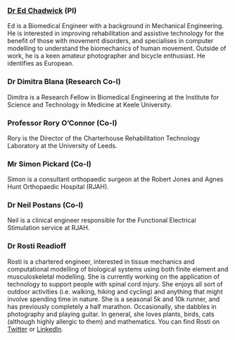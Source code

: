 ### [Dr Ed Chadwick](https://www.keele.ac.uk/istm/staff/edchadwick/) (PI) 
Ed is a Biomedical Engineer with a background in Mechanical Engineering. He is interested in improving rehabilitation and assistive technology for the benefit of those with movement disorders, and specialises in computer modelling to understand the biomechanics of human movement. 
Outside of work, he is a keen amateur photographer and bicycle enthusiast. He identifies as European.

### Dr Dimitra Blana (Research Co-I)
Dimitra is a Research Fellow in Biomedical Engineering at the Institute for Science and Technology in Medicine at Keele University. 

### Professor Rory O’Connor (Co-I) 
Rory is the Director of the Charterhouse Rehabilitation Technology Laboratory at the University of Leeds. 

### Mr Simon Pickard (Co-I) 
Simon is a consultant orthopaedic surgeon at the Robert Jones and Agnes Hunt Orthopaedic Hospital (RJAH).

### Dr Neil Postans (Co-I) 
Neil is a clinical engineer responsible for the Functional Electrical Stimulation service at RJAH. 

### Dr Rosti Readioff
Rosti is a chartered engineer, interested in tissue mechanics and computational modelling of biological systems using both finite element and musculoskeletal modelling. She is currently working on the application of technology to support people with spinal cord injury. 
She enjoys all sort of outdoor activities (i.e. walking, hiking and cycling) and anything that might involve spending time in nature. She is a seasonal 5k and 10k runner, and has previously completely a half marathon. Occasionally, she dabbles in photography and playing guitar. In general, she loves plants, birds, cats (although highly allergic to them) and mathematics.
You can find Rosti on [Twitter](https://twitter.com/dr_rosti) or [LinkedIn](https://www.linkedin.com/in/dr-rosti-readioff-ceng-mimeche-843114113/).
